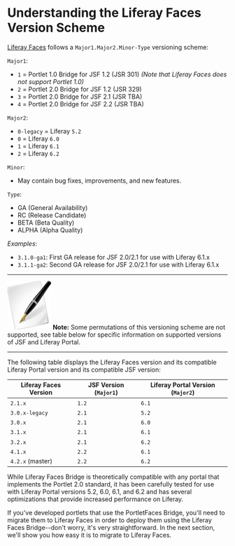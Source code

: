# Understanding the Liferay Faces Version Scheme [](id=liferay-faces-version-scheme-liferay-portal-6-2-dev-guide-04-en)

[Liferay Faces](http://www.liferay.com/community/liferay-projects/liferay-faces/overview)
follows a `Major1.Major2.Minor-Type` versioning scheme:

`Major1`: 

- `1` = Portlet 1.0 Bridge for JSF 1.2 (JSR 301) *(Note that Liferay Faces
does not support Portlet 1.0)* 
- `2` = Portlet 2.0 Bridge for JSF 1.2 (JSR 329) 
- `3` = Portlet 2.0 Bridge for JSF 2.1 (JSR TBA) 
- `4` = Portlet 2.0 Bridge for JSF 2.2 (JSR TBA) 

`Major2`: 

- `0-legacy` = Liferay `5.2`
- `0` = Liferay `6.0` 
- `1` = Liferay `6.1` 
- `2` = Liferay `6.2` 

`Minor`: 

- May contain bug fixes, improvements, and new features. 

`Type`: 

- GA (General Availability) 
- RC (Release Candidate) 
- BETA (Beta Quality) 
- ALPHA (Alpha Quality)

*Examples*:

- `3.1.0-ga1`: First GA release for JSF 2.0/2.1 for use with Liferay 6.1.x
- `3.1.1-ga2`: Second GA release for JSF 2.0/2.1 for use with Liferay 6.1.x
 
---

 ![Note](../../images/tip.png) **Note:** Some permutations of this
 versioning scheme are not supported, see table below for specific information
 on supported versions of JSF and Liferay Portal. 

---

The following table displays the Liferay Faces version and its compatible
Liferay Portal version and its compatible JSF version:

| Liferay Faces Version | JSF Version (`Major1`) | Liferay Portal Version (`Major2`) |
|-----------------------|------------------------|-----------------------------------|
| `2.1.x`               | `1.2`                  | `6.1`                             |
| `3.0.x-legacy`        | `2.1`                  | `5.2`                             |
| `3.0.x`               | `2.1`                  | `6.0`                             |
| `3.1.x`               | `2.1`                  | `6.1`                             | 
| `3.2.x`               | `2.1`                  | `6.2`                             |
| `4.1.x`               | `2.2`                  | `6.1`                             | 
| `4.2.x` (master)      | `2.2`                  | `6.2`                             |

While Liferay Faces Bridge is theoretically compatible with any portal that
implements the Portlet 2.0 standard, it has been carefully tested for use with
Liferay Portal versions 5.2, 6.0, 6.1, and 6.2 and has several optimizations
that provide increased performance on Liferay. 

If you've developed portlets that use the PortletFaces Bridge, you'll need to
migrate them to Liferay Faces in order to deploy them using the Liferay Faces
Bridge--don't worry, it's very straightforward. In the next section, we'll show
you how easy it is to migrate to Liferay Faces. 
